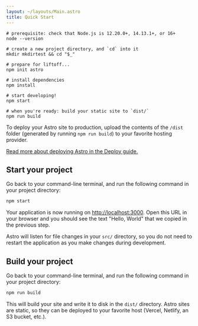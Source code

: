 ```yaml
---
layout: ~/layouts/Main.astro
title: Quick Start
---
```


```shell
# prerequisite: check that Node.js is 12.20.0+, 14.13.1+, or 16+
node --version

# create a new project directory, and `cd` into it
mkdir mkdirtest && cd "$_"

# prepare for liftoff...
npm init astro

# install dependencies
npm install

# start developing!
npm start

# when you're ready: build your static site to `dist/`
npm run build
```

To deploy your Astro site to production, upload the contents of the `/dist` folder (generated by running `npm run build`) to your favorite hosting provider.

[Read more about deploying Astro in the Deploy guide.](/guides/deploy)

## Start your project

Go back to your command-line terminal, and run the following command in your project directory:

```bash
npm start
```

Your application is now running on [http://localhost:3000](http://localhost:3000). Open this URL in your browser and you should see the text "Hello, World" that we copied in the previous step.

Astro will listen for file changes in your `src/` directory, so you do not need to restart the application as you make changes during development.

## Build your project

Go back to your command-line terminal, and run the following command in your project directory:

```bash
npm run build
```

This will build your site and write it to disk in the `dist/` directory. Astro sites are static, so they can be deployed to your favorite host (Vercel, Netlify, an S3 bucket, etc.).
